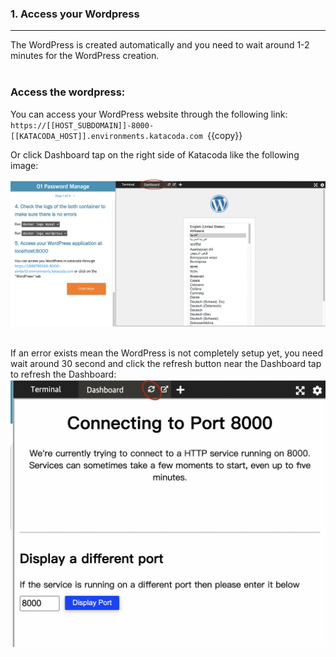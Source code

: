 
### 1. Access your Wordpress
---

 The WordPress is created automatically and you need to wait around 1-2 minutes for the WordPress creation.
<br></br>
### Access the wordpress:

 You can access your WordPress website through the following link:
`
https://[[HOST_SUBDOMAIN]]-8000-[[KATACODA_HOST]].environments.katacoda.com 
`{{copy}}

 Or click Dashboard tap on the right side of Katacoda like the following image:
 
![Image](./assets/DashboardTap.png)
<br></br>

 If an error exists mean the WordPress is not completely setup yet, you need wait around 30 second and click the refresh button near the Dashboard tap to refresh the Dashboard:
![Image](./assets/RefreshButton.png)

